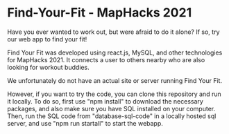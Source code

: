 # Find-Your-Fit - MapHacks 2021

Have you ever wanted to work out, but were afraid to do it alone? If so, try our web app to find your fit!

Find Your Fit was developed using react.js, MySQL, and other technologies for MapHacks 2021. It connects a user to others nearby who are also looking for workout buddies.

We unfortunately do not have an actual site or server running Find Your Fit. 

However, if you want to try the code, you can clone this repository and run it locally. To do so, first use "npm install" to download the necessary packages, and also make sure you have SQL installed on your computer. Then, run the SQL code from "database-sql-code" in a locally hosted sql server, and use "npm run startall" to start the webapp. 
